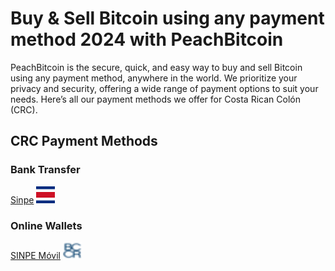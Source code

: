 <body class="payment-methods-page">

# Buy & Sell Bitcoin using any payment method 2024 with PeachBitcoin

PeachBitcoin is the secure, quick, and easy way to buy and sell Bitcoin using any payment method, anywhere in the world. We prioritize your privacy and security, offering a wide range of payment options to suit your needs. Here’s all our payment methods we offer for Costa Rican Colón (CRC).

## CRC Payment Methods

### Bank Transfer

<div class="payment-grid">
    <div class="payment-grid-item">
        <a href="/buy-bitcoin-with-sinpe">Sinpe</a> 
        <img src="/img/faq/logoimg/sinpe.png" width="30px" height="27px" alt="Buy bitcoin with Sinpe, Sell bitcoin with Sinpe">
    </div>
</div>

### Online Wallets

<div class="payment-grid">
    <div class="payment-grid-item">
        <a href="/buy-bitcoin-with-sinpe-movil">SINPE Móvil</a> 
        <img src="/img/faq/logoimg/sinpemovil.png" width="30px" height="27px" alt="Buy bitcoin with SINPE Móvil, Sell bitcoin with SINPE Móvil">
    </div>
</div>

</body>
